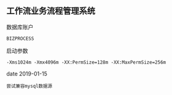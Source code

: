 ## 工作流业务流程管理系统

数据库账户
    
    BIZPROCESS

启动参数

    -Xms1024m -Xmx4096m -XX:PermSize=128m -XX:MaxPermSize=256m


date    2019-01-15
    
    尝试兼容mysql数据源
